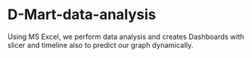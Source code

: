 # D-Mart-data-analysis
Using MS Excel, we perform data analysis and creates Dashboards with slicer and timeline also to predict our graph dynamically.
